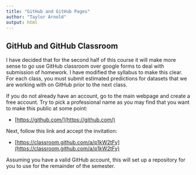 ```yaml
---
title: "GitHub and GitHub Pages"
author: "Taylor Arnold"
output: html
---
```




## GitHub and GitHub Classroom

I have decided that for the second half of this course it
will make more sense to go use GitHub classroom over google
forms to deal with submission of homework. I have modified
the syllabus to make this clear. For each class, you must
submit estimated predictions for datasets that we are working
with on GitHub prior to the next class. 

If you do not already have an account, go to the main webpage and create a
free account. Try to pick a professional name as you may find that you want
to make this public at some point:

- [https://github.com/](https://github.com/)

Next, follow this link and accept the invitation:

- [https://classroom.github.com/a/p1kW2tFv](https://classroom.github.com/a/p1kW2tFv)

Assuming you have a valid GitHub account, this will set up a
repository for you to use for the remainder of the semester.





